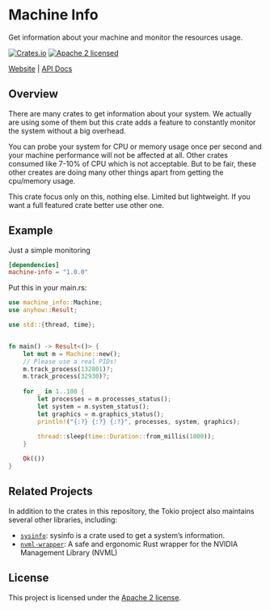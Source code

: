 # Machine Info

Get information about your machine and monitor the resources usage.


[![Crates.io][crates-badge]][crates-url]
[![Apache 2 licensed][apache-badge]][apache-url]

[crates-badge]: https://img.shields.io/crates/v/machine-info.svg
[crates-url]: https://crates.io/crates/machine-info
[apache-badge]: https://img.shields.io/badge/license-apache2-blue.svg
[apache-url]: https://github.com/wixet-limited/machine-info-rs/blob/master/LICENSE

[Website](https://wixet.com) |
[API Docs](https://docs.rs/machine-info/latest/machine-info)

## Overview

There are many crates to get information about your system. We actually are using some
of them but this crate adds a feature to constantly monitor the system without a big
overhead. 

You can probe your system for CPU or memory usage once per second and your machine performance will not be affected at all. Other crates consumed like 7-10% of CPU which
is not acceptable. But to be fair, these other creates are doing many other things apart from getting the cpu/memory usage.

This crate focus only on this, nothing else. Limited but lightweight. If you want a full featured crate better use other one.

## Example

Just a simple monitoring

```toml
[dependencies]
machine-info = "1.0.0"
```
Put this in your main.rs:

```rust
use machine_info::Machine;
use anyhow::Result;

use std::{thread, time};


fn main() -> Result<()> {
    let mut m = Machine::new();
    // Please use a real PIDs!
    m.track_process(132801)?;
    m.track_process(32930)?;
    
    for _ in 1..100 {
        let processes = m.processes_status();
        let system = m.system_status();
        let graphics = m.graphics_status();
        println!("{:?} {:?} {:?}", processes, system, graphics);
        
        thread::sleep(time::Duration::from_millis(1000));
    }

    Ok(())
}


```


## Related Projects

In addition to the crates in this repository, the Tokio project also maintains
several other libraries, including:

* [`sysinfo`]: sysinfo is a crate used to get a system’s information.
* [`nvml-wrapper`]: A safe and ergonomic Rust wrapper for the NVIDIA Management Library (NVML)


[`sysinfo`]: https://github.com/GuillaumeGomez/sysinfo
[`nvml-wrapper`]: https://github.com/Cldfire/nvml-wrapper


## License

This project is licensed under the [Apache 2 license].

[Apache 2 license]: https://github.com/wixet-limited/machine-info-rs/blob/master/LICENSE
